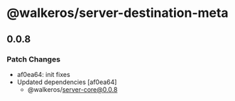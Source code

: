 # @walkeros/server-destination-meta

## 0.0.8

### Patch Changes

- af0ea64: init fixes
- Updated dependencies [af0ea64]
  - @walkeros/server-core@0.0.8
